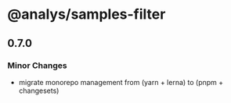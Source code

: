 # @analys/samples-filter

## 0.7.0

### Minor Changes

- migrate monorepo management from (yarn + lerna) to (pnpm + changesets)
